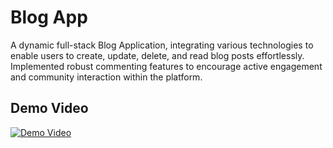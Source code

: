 # Blog App 

A dynamic full-stack Blog Application, integrating various technologies to enable users to create, update, delete, and read blog posts effortlessly. 
Implemented robust commenting features to encourage active engagement and community interaction within the platform.

## Demo Video
[![Demo Video](https://github.com/SaagarRaj/React-BlogApp/assets/63041464/3718defe-a899-4884-992e-f23365ec42ef)]([link_to_demo_video](https://youtu.be/4Nw3wKFp2cM)https://youtu.be/4Nw3wKFp2cM)

